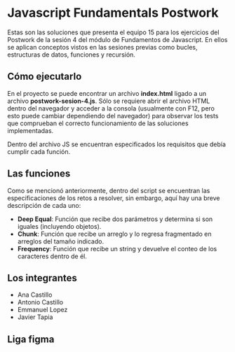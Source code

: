 # Javascript Fundamentals Postwork

Estas son las soluciones que presenta el equipo 15 para los ejercicios del Postwork de la sesión 4 del módulo de Fundamentos de Javascript. En ellos se aplican conceptos vistos en las sesiones previas como bucles, estructuras de datos, funciones y recursión.

## Cómo ejecutarlo
En el proyecto se puede encontrar un archivo **index.html** ligado a un archivo **postwork-sesion-4.js**. Sólo se requiere abrir el archivo HTML dentro del navegador y acceder a la consola (usualmente con F12, pero esto puede cambiar dependiendo del navegador) para observar los tests que comprueban el correcto funcionamiento de las soluciones implementadas.

Dentro del archivo JS se encuentran especificados los requisitos que debía cumplir cada función.

## Las funciones
Como se mencionó anteriormente, dentro del script se encuentran las especificaciones de los retos a resolver, sin embargo, aquí hay una breve descripción de cada uno:
- **Deep Equal**: Función que recibe dos parámetros y determina si son iguales (incluyendo objetos).
- **Chunk**: Función que recibe un arreglo y lo regresa fragmentado en arreglos del tamaño indicado.
- **Frequency**: Función que recibe un string y devuelve el conteo de los caracteres dentro de él.

## Los integrantes 
- Ana Castillo  
- Antonio Castillo  
- Emmanuel Lopez  
- Javier Tapia



## Liga figma

